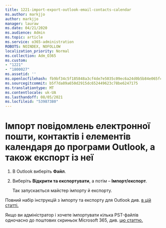```yaml
---
title: 1221-import-export-outlook-email-contacts-calendar
ms.author: markjjo
author: markjjo
manager: lauraw
ms.date: 04/21/2020
ms.audience: Admin
ms.topic: article
ms.service: o365-administration
ROBOTS: NOINDEX, NOFOLLOW
localization_priority: Normal
ms.collection: Adm_O365
ms.custom:
- "1221"
- "1800027"
ms.assetid: ''
ms.openlocfilehash: fb9bf34c5f185848a3cf4de7e5035c09ec6a24d0b5b84e065fcc9cd16e7e276d
ms.sourcegitcommit: b5f7da89a650d2915dc652449623c78be6247175
ms.translationtype: MT
ms.contentlocale: uk-UA
ms.lasthandoff: 08/05/2021
ms.locfileid: "53987380"
---
```

# <a name="import-and-export-outlook-email-contacts-and-calendar-items"></a>Імпорт повідомлень електронної пошти, контактів і елементів календаря до програми Outlook, а також експорт із неї

1. В Outlook виберіть **Файл**.

2. Виберіть **Відкрити та експортувати**, а потім – **Імпорт/експорт**.

    Так запускається майстер імпорту й експорту.

Повний набір інструкцій з імпорту та експорту для Outlook див. [в цій статті.](https://support.office.com/article/import-and-export-outlook-email-contacts-and-calendar-92577192-3881-4502-b79d-c3bbada6c8ef)

Якщо ви адміністратор і хочете імпортувати кілька PST-файлів одночасно до поштових скриньок Microsoft 365, див. [цю статтю.](https://docs.microsoft.com/microsoft-365/security/office-365-security/use-dkim-to-validate-outbound-email)